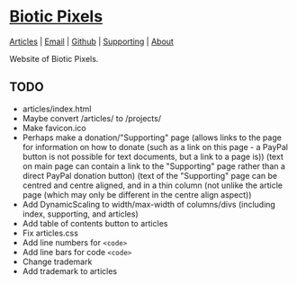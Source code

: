<!-- Date: 26 September 2013 10:04:00 -->

# [Biotic Pixels](http://bioticpixels.com "bioticpixels.com")

[Articles](http://bioticpixels.com/articles "bioticpixels.com/articles") | [Email](mailto:bioticpixel@gmail.com "bioticpixel@gmail.com") | [Github](http://github.com/BioticPixels "github.com/BioticPixels") | [Supporting](http://bioticpixels.com/supporting "bioticpixels.com/supporting") | [About](http://bioticpixels.com/about "bioticpixels.com/about")

Website of Biotic Pixels.

## TODO

- articles/index.html
- Maybe convert /articles/ to /projects/
- Make favicon.ico
- Perhaps make a donation/"Supporting" page (allows links to the page for information on how to donate (such as a link on this page - a PayPal button is not possible for text documents, but a link to a page is)) (text on main page can contain a link to the "Supporting" page rather than a direct PayPal donation button) (text of the "Supporting" page can be centred and centre aligned, and in a thin column (not unlike the article page (which may only be different in the centre align aspect))
- Add DynamicScaling to width/max-width of columns/divs (including index, supporting, and articles)
- Add table of contents button to articles
- Fix articles.css
- Add line numbers for `<code>`
- Add line bars for code `<code>`
- Change trademark
- Add trademark to articles
